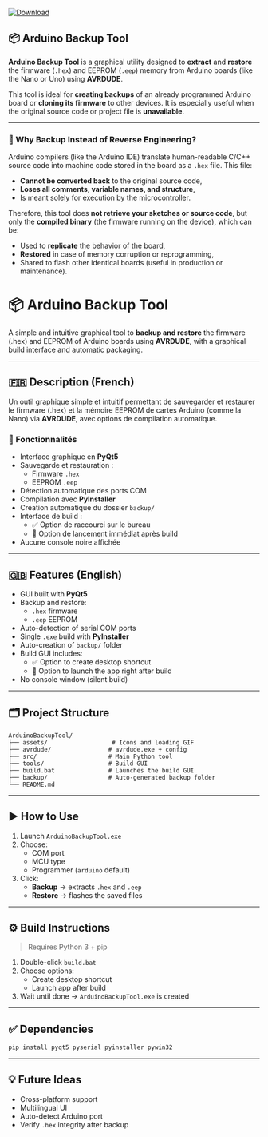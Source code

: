 [![Download](https://img.shields.io/github/v/release/Valb51/ArduinoBackupTool?label=Download%20Latest)](https://github.com/Valb51/ArduinoBackupTool/releases/latest)


## 📦 Arduino Backup Tool

**Arduino Backup Tool** is a graphical utility designed to **extract** and **restore** the firmware (`.hex`) and EEPROM (`.eep`) memory from Arduino boards (like the Nano or Uno) using **AVRDUDE**.  

This tool is ideal for **creating backups** of an already programmed Arduino board or **cloning its firmware** to other devices. It is especially useful when the original source code or project file is **unavailable**.

---

### 🧠 Why Backup Instead of Reverse Engineering?

Arduino compilers (like the Arduino IDE) translate human-readable C/C++ source code into machine code stored in the board as a `.hex` file. This file:
- **Cannot be converted back** to the original source code,
- **Loses all comments, variable names, and structure**,
- Is meant solely for execution by the microcontroller.

Therefore, this tool does **not retrieve your sketches or source code**, but only the **compiled binary** (the firmware running on the device), which can be:
- Used to **replicate** the behavior of the board,
- **Restored** in case of memory corruption or reprogramming,
- Shared to flash other identical boards (useful in production or maintenance).


# 📦 Arduino Backup Tool

A simple and intuitive graphical tool to **backup and restore** the firmware (.hex) and EEPROM of Arduino boards using **AVRDUDE**, with a graphical build interface and automatic packaging.

---

## 🇫🇷 Description (French)

Un outil graphique simple et intuitif permettant de sauvegarder et restaurer le firmware (.hex) et la mémoire EEPROM de cartes Arduino (comme la Nano) via **AVRDUDE**, avec options de compilation automatique.

### 🧰 Fonctionnalités
- Interface graphique en **PyQt5**
- Sauvegarde et restauration :
  - Firmware `.hex`
  - EEPROM `.eep`
- Détection automatique des ports COM
- Compilation avec **PyInstaller**
- Création automatique du dossier `backup/`
- Interface de build :
  - ✅ Option de raccourci sur le bureau
  - 🚀 Option de lancement immédiat après build
- Aucune console noire affichée

---

## 🇬🇧 Features (English)

- GUI built with **PyQt5**
- Backup and restore:
  - `.hex` firmware
  - `.eep` EEPROM
- Auto-detection of serial COM ports
- Single `.exe` build with **PyInstaller**
- Auto-creation of `backup/` folder
- Build GUI includes:
  - ✅ Option to create desktop shortcut
  - 🚀 Option to launch the app right after build
- No console window (silent build)

---

## 🗂 Project Structure

```
ArduinoBackupTool/
├── assets/                  # Icons and loading GIF
├── avrdude/                # avrdude.exe + config
├── src/                    # Main Python tool
├── tools/                  # Build GUI
├── build.bat               # Launches the build GUI
├── backup/                 # Auto-generated backup folder
└── README.md
```

---

## ▶️ How to Use

1. Launch `ArduinoBackupTool.exe`
2. Choose:
   - COM port
   - MCU type
   - Programmer (`arduino` default)
3. Click:
   - **Backup** → extracts `.hex` and `.eep`
   - **Restore** → flashes the saved files

---

## ⚙️ Build Instructions

> Requires Python 3 + pip

1. Double-click `build.bat`
2. Choose options:
   - Create desktop shortcut
   - Launch app after build
3. Wait until done → `ArduinoBackupTool.exe` is created

---

## ✅ Dependencies

```bash
pip install pyqt5 pyserial pyinstaller pywin32
```

---

## 💡 Future Ideas

- Cross-platform support
- Multilingual UI
- Auto-detect Arduino port
- Verify `.hex` integrity after backup